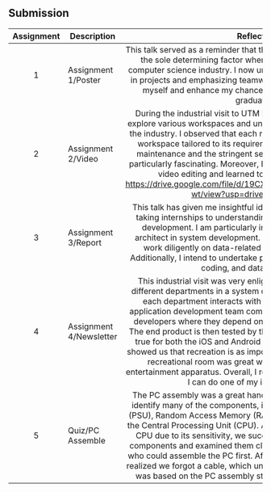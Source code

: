 ## Submission
| Assignment | Description  | Reflection |
| :-----: |  ------ | :-----: |
| 1 | Assignment 1/Poster | This talk served as a reminder that theoretical knowledge alone is not the sole determining factor when applying for positions in the computer science industry. I now understand that actively engaging in projects and emphasizing teamwork are crucial steps to prepare myself and enhance my chances of securing a position after graduation.|
| 2 | Assignment 2/Video | During the industrial visit to UTM Digital, I had the opportunity to explore various workspaces and understand the diverse roles within the industry. I observed that each role demanded a specific type of workspace tailored to its requirements. The insights into server maintenance and the stringent security measures in place were particularly fascinating. Moreover, I gained hands-on experience in video editing and learned to incorporate voiceovers. https://drive.google.com/file/d/19CXT6zDv0II_Y_acRiDPgoLa8tQnA-wt/view?usp=drivesdk (Our video)|
| 3 | Assignment 3/Report | This talk has given me insightful ideas for the future, ranging from taking internships to understanding the role I can play in system development. I am particularly interested in the role of a data architect in system development. To reach that position, I plan to work diligently on data-related subjects such as databases. Additionally, I intend to undertake projects related to data handling, coding, and database design.|
| 4 | Assignment 4/Newsletter | This industrial visit was very enlightening. I was able to see the different departments in a system development company and how each department interacts with the other. I first saw the web application development team comprising of frontend and backend developers where they depend on the UI/UX team for the design. The end product is then tested by the QA team. This process is also true for both the iOS and Android development teams. They also showed us that recreation is as important when doing a project; their recreational room was great with both digital and physical entertainment apparatus. Overall, I really enjoyed that visit and I hope I can do one of my internships there.|
| 5 | Quiz/PC Assemble | The PC assembly was a great hands-on experience. I was able to identify many of the components, including the Power Supply Unit (PSU), Random Access Memory (RAM), Hard Disk Drive (HDD), and the Central Processing Unit (CPU). Although we couldn't remove the CPU due to its sensitivity, we successfully removed all the other components and examined them closely. We also had a race to see who could assemble the PC first. After completing the assembly, we realized we forgot a cable, which unfortunately set us back. The quiz was based on the PC assembly steps, making it straightforward.|

